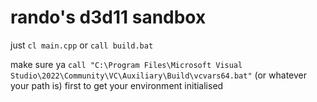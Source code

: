 # rando's d3d11 sandbox
just `cl main.cpp` or `call build.bat`

make sure ya `call "C:\Program Files\Microsoft Visual Studio\2022\Community\VC\Auxiliary\Build\vcvars64.bat"` (or whatever your path is) first to get your environment initialised
